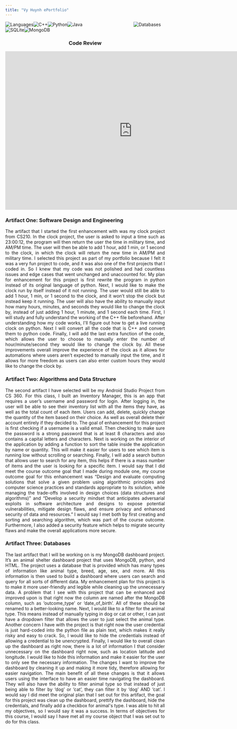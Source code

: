 ```yaml
---
title: "Vy Huynh ePortfolio"
---
```


![Languages](https://img.shields.io/badge/Languages-blue?style=for-the-badge)![C++](https://img.shields.io/badge/c++-%2300599C.svg?style=for-the-badge&logo=c%2B%2B&logoColor=white)![Python](https://img.shields.io/badge/python-3670A0?style=for-the-badge&logo=python&logoColor=ffdd54)![Java](https://img.shields.io/badge/java-%23ED8B00.svg?style=for-the-badge&logo=openjdk&logoColor=white)    &emsp;&emsp;&emsp;&emsp;&emsp;&emsp;&emsp;&emsp;&emsp;&emsp;&emsp;  ![Databases](https://img.shields.io/badge/Databases-blue?style=for-the-badge)![SQLite](https://img.shields.io/badge/sqlite-%2307405e.svg?style=for-the-badge&logo=sqlite&logoColor=white)![MongoDB](https://img.shields.io/badge/MongoDB-%234ea94b.svg?style=for-the-badge&logo=mongodb&logoColor=white)



<div align="justify">
<h3 style="text-align:center;">Code Review</h3>
 <iframe width="800" height="500" src="https://youtu.be/Aj3ZXD58txM/preview" frameborder="0" allow="accelerometer; autoplay; encrypted-media; gyroscope; picture-in-picture" allowfullscreen></iframe> 

  
<h3>Artifact One: Software Design and Engineering</h3>
  <p>The artifact that I started the first enhancement with was my clock project from CS210. In the clock project, the user is asked to input a time such as 23:00:12, the program will then return the user the time in military time, and AM/PM time. The user will then be able to add 1 hour, add 1 min, or 1 second to the clock, in which the clock will return the new time in AM/PM and military time. I selected this project as part of my portfolio because I felt it was a very fun project to code, and it was also one of the first projects that I coded in. So I knew that my code was not polished and had countless issues and edge cases that went unchanged and unaccounted for.  My plan for enhancement for this project is first rewrite the program in python instead of its original language of python. Next, I would like to make the clock run by itself instead of it not running. The user would still be able to add 1 hour, 1 min, or 1 second to the clock, and it won’t stop the clock but instead keep it running. The user will also have the ability to manually input how many hours, minutes, and seconds they would like to change the clock by, instead of just adding 1 hour, 1 minute, and 1 second each time. First, I will study and fully understand the working of the C++ file beforehand. After understanding how my code works, I'll figure out how to get a live running clock on python. Next I will convert all the code that is C++ and convert them to python code. Finally, I will add the last extra function of the code, which allows the user to choose to manually enter the number of hour/minute/second they would like to change the clock by. All these improvements overall improve the experience of the clock as it allows for automations where users aren’t expected to manually input the time, and it allows for more freedom as users can also enter custom hours they would like to change the clock by. 
</p>
  <h3> Artifact Two: Algorithms and Data Structure  </h3>
  <p>The second artifact I have selected will be my Android Studio Project from CS 360. For this class, I built an Inventory Manager, this is an app that requires a user’s username and password for login. After logging in, the user will be able to see their inventory list with all the items they have, as well as the total count of each item. Users can add, delete, quickly change the quantity of the item based on their choice. As well as overall delete their account entirely if they decided to. The goal of enhancement for this project is first checking if a username is a valid email. Then checking to make sure the password is a strong password that is at least 8 characters and also contains a capital letters and characters. Next is working on the interior of the application by adding a function to sort the table inside the application by name or quantity. This will make it easier for users to see which item is running low without scrolling or searching. Finally, I will add a search button that allows user to search for any item, this helps if there is a mass number of items and the user is looking for a specific item. I would say that I did meet the course outcome goal that I made during module one, my course outcome goal for this enhancement was “Design and evaluate computing solutions that solve a given problem using algorithmic principles and computer science practices and standards appropriate to its solution, while managing the trade-offs involved in design choices (data structures and algorithms)” and “Develop a security mindset that anticipates adversarial exploits in software architecture and designs to expose potential vulnerabilities, mitigate design flaws, and ensure privacy and enhanced security of data and resources.” I would say I met both by first creating and sorting and searching algorithm, which was part of the course outcome. Furthermore, I also added a security feature which helps to migrate security flaws and make the overall applications more secure. 
</p>
  <h3> Artifact Three: Databases  </h3>
<p>The last artifact that I will be working on is my MongoDB dashboard project.  It’s an animal shelter dashboard project that uses MongoDB, python, and HTML. The project uses a database that is provided which has many types of information like animal type, breed, age, sex, and more. All this information is then used to build a dashboard where users can search and query for all sorts of different data. My enhancement plan for this project is to make it more user-friendly and legible while cleaning up the unnecessary data. A problem that I see with this project that can be enhanced and improved upon is that right now the column are named after the MongoDB column, such as ‘outcome_type’ or ‘date_of_birth’. All of these should be renamed to a better-looking name. Next, I would like to a filter for the animal type. This means instead of manually typing in dog or cat or other, I can just have a dropdown filter that allows the user to just select the animal type. Another concern I have with the project is that right now the user credential is just hard-coded into the python file as plain text, which makes it really risky and easy to crack. So, I would like to hide the credentials instead of allowing a credential to be unencrypted. Finally, I would like to overall clean up the dashboard as right now, there is a lot of information I that consider unnecessary on the dashboard right now, such as location latitude and longitude. I would like to hide this information and make it easier for the user to only see the necessary information. The changes I want to improve the dashboard by cleaning it up and making it more tidy, therefore allowing for easier navigation. The main benefit of all these changes is that it allows users using the interface to have an easier time navigating the dashboard. They will also have the ability to filter animal type so that instead of just being able to filter by ‘dog’ or ‘cat’, they can filter it by ‘dog’ AND ‘cat’. I would say I did meet the original plan that I set out for this artifact, the goal for this project was clean up the dashboard, prettify the dashboard, hide the credentials, and finally add a checkbox for animal's type. I was able to hit all my objectives, so I would say it was a success. In terms of objectives for this course, I would say I have met all my course object that I was set out to do for this class.
</p>
</div>
